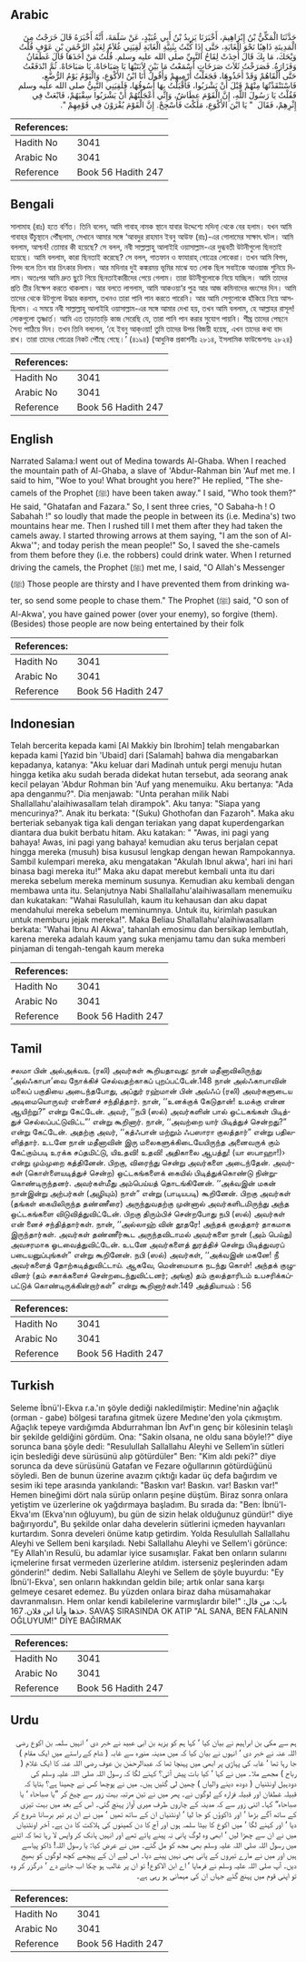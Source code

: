 ## Arabic


<div dir="rtl" lang="ar" style={{fontSize:'larger',backgroundColor:'#f8f9fa',padding:20}}>
حَدَّثَنَا الْمَكِّيُّ بْنُ إِبْرَاهِيمَ، أَخْبَرَنَا يَزِيدُ بْنُ أَبِي عُبَيْدٍ، عَنْ سَلَمَةَ، أَنَّهُ أَخْبَرَهُ قَالَ خَرَجْتُ مِنَ الْمَدِينَةِ ذَاهِبًا نَحْوَ الْغَابَةِ، حَتَّى إِذَا كُنْتُ بِثَنِيَّةِ الْغَابَةِ لَقِيَنِي غُلاَمٌ لِعَبْدِ الرَّحْمَنِ بْنِ عَوْفٍ قُلْتُ وَيْحَكَ، مَا بِكَ قَالَ أُخِذَتْ لِقَاحُ النَّبِيِّ صلى الله عليه وسلم‏.‏ قُلْتُ مَنْ أَخَذَهَا قَالَ غَطَفَانُ وَفَزَارَةُ‏.‏ فَصَرَخْتُ ثَلاَثَ صَرَخَاتٍ أَسْمَعْتُ مَا بَيْنَ لاَبَتَيْهَا يَا صَبَاحَاهْ، يَا صَبَاحَاهْ‏.‏ ثُمَّ انْدَفَعْتُ حَتَّى أَلْقَاهُمْ وَقَدْ أَخَذُوهَا، فَجَعَلْتُ أَرْمِيهِمْ وَأَقُولُ أَنَا ابْنُ الأَكْوَعِ، وَالْيَوْمُ يَوْمُ الرُّضَّعِ، فَاسْتَنْقَذْتُهَا مِنْهُمْ قَبْلَ أَنْ يَشْرَبُوا، فَأَقْبَلْتُ بِهَا أَسُوقُهَا، فَلَقِيَنِي النَّبِيُّ صلى الله عليه وسلم فَقُلْتُ يَا رَسُولَ اللَّهِ، إِنَّ الْقَوْمَ عِطَاشٌ، وَإِنِّي أَعْجَلْتُهُمْ أَنْ يَشْرَبُوا سِقْيَهُمْ، فَابْعَثْ فِي إِثْرِهِمْ، فَقَالَ ‏ "‏ يَا ابْنَ الأَكْوَعِ، مَلَكْتَ فَأَسْجِحْ‏.‏ إِنَّ الْقَوْمَ يُقْرَوْنَ فِي قَوْمِهِمْ ‏"‏‏.‏
</div>
<div style={{backgroundColor:'#f8f9fa',padding:20, marginBottom: 10}}><table> <thead> <tr> <th>References:</th> <th></th> </tr> </thead> <tbody><tr><td>Hadith No</td><td>3041</td></tr><tr><td>Arabic No</td><td>3041</td></tr><tr><td>Reference</td><td>Book 56 Hadith 247</td></tr></tbody></table></div>

## Bengali


<div dir="ltr" lang="bn" style={{fontSize:'larger',backgroundColor:'#f8f9fa',padding:20}}>
সালামাহ (রাঃ) হতে বর্ণিত। তিনি বলেন, আমি গাবাহ্ নামক স্থানে যাবার উদ্দেশ্যে মদিনা্ থেকে বের হলাম। যখন আমি গাবাহর উঁচুস্থানে পৌঁছলাম, সেখানে আমার সঙ্গে ‘আবদুর রাহমান ইবনু আউফ (রাঃ)-এর গোলামের সাক্ষাৎ ঘটল। আমি বললাম, আশ্চর্য! তোমার কী হয়েছে? সে বলল, নবী সাল্লাল্লাহু আলাইহি ওয়াসাল্লাম-এর দুগ্ধবতী উটনীগুলো ছিনতাই হয়েছে। আমি বললাম, কারা ছিনতাই করেছে? সে বলল, গাতফান ও ফাযারাহ্ গোত্রের লোকেরা। তখন আমি বিপদ, বিপদ বলে তিন বার চিৎকার দিলাম। আর মদিনার দুই কঙ্করময় ভূমির মাঝে যত লোক ছিল সবাইকে আওয়াজ শুনিয়ে দিলাম। অতঃপর আমি দ্রুত ছুটে গিয়ে ছিনতাইকারীদের পেয়ে গেলাম। তারা উটনীগুলোকে নিয়ে যাচ্ছিল। আমি তাদের প্রতি তীর নিক্ষেপ করতে থাকলাম। আর বলতে লাগলাম, আমি আকওয়া‘র পুত্র আর আজ কমিনাদের ধ্বংসের দিন। আমি তাদের থেকে উটগুলো উদ্ধার করলাম, তখনও তারা পানি পান করতে পারেনি। আর আমি সেগুলোকে হাঁকিয়ে নিয়ে আসছিলাম। এ সময়ে নবী সাল্লাল্লাহু আলাইহি ওয়াসাল্লাম-এর সঙ্গে আমার দেখা হয়, তখন আমি বললাম, হে আল্লাহর রাসূল! লোকগুলো তৃষ্ণার্ত। আমি এত তাড়াতাড়ি কাজ সেরেছি যে, তারা পানি পান করার সুযোগ পায়নি। শীঘ্র তাদের পেছনে সৈন্য পাঠিয়ে দিন। তখন তিনি বললেন, ‘হে ইবনু আক্ওয়া! তুমি তাদের উপর বিজয়ী হয়েছ, এখন তাদের কথা বাদ রাখ। তারা তাদের গোত্রের নিকট পৌঁছে গেছে।’ (৪১৯৪) (আধুনিক প্রকাশনীঃ ২৮১৪, ইসলামিক ফাউন্ডেশনঃ ২৮২৪)
</div>
<div style={{backgroundColor:'#f8f9fa',padding:20, marginBottom: 10}}><table> <thead> <tr> <th>References:</th> <th></th> </tr> </thead> <tbody><tr><td>Hadith No</td><td>3041</td></tr><tr><td>Arabic No</td><td>3041</td></tr><tr><td>Reference</td><td>Book 56 Hadith 247</td></tr></tbody></table></div>

## English


<div dir="ltr" lang="en" style={{fontSize:'larger',backgroundColor:'#f8f9fa',padding:20}}>
Narrated Salama:I went out of Medina towards Al-Ghaba. When I reached the mountain path of Al-Ghaba, a slave of 'Abdur-Rahman bin 'Auf met me. I said to him, "Woe to you! What brought you here?" He replied, "The she-camels of the Prophet (ﷺ) have been taken away." I said, "Who took them?" He said, "Ghatafan and Fazara." So, I sent three cries, "O Sabaha-h ! O Sabahah !" so loudly that made the people in between its (i.e. Medina's) two mountains hear me. Then I rushed till I met them after they had taken the camels away. I started throwing arrows at them saying, "I am the son of Al-Akwa'"; and today perish the mean people!" So, I saved the she-camels from them before they (i.e. the robbers) could drink water. When I returned driving the camels, the Prophet (ﷺ) met me, I said, "O Allah's Messenger (ﷺ) Those people are thirsty and I have prevented them from drinking water, so send some people to chase them." The Prophet (ﷺ) said, "O son of Al-Akwa', you have gained power (over your enemy), so forgive (them). (Besides) those people are now being entertained by their folk
</div>
<div style={{backgroundColor:'#f8f9fa',padding:20, marginBottom: 10}}><table> <thead> <tr> <th>References:</th> <th></th> </tr> </thead> <tbody><tr><td>Hadith No</td><td>3041</td></tr><tr><td>Arabic No</td><td>3041</td></tr><tr><td>Reference</td><td>Book 56 Hadith 247</td></tr></tbody></table></div>

## Indonesian


<div dir="ltr" lang="id" style={{fontSize:'larger',backgroundColor:'#f8f9fa',padding:20}}>
Telah bercerita kepada kami [Al Makkiy bin Ibrohim] telah mengabarkan kepada kami [Yazid bin 'Ubaid] dari [Salamah] bahwa dia mengabarkan kepadanya, katanya: "Aku keluar dari Madinah untuk pergi menuju hutan hingga ketika aku sudah berada didekat hutan tersebut, ada seorang anak kecil pelayan 'Abdur Rohman bin 'Auf yang menemuiku. Aku bertanya: "Ada apa denganmu?". Dia menjawab: "Unta perahan milik Nabi Shallallahu'alaihiwasallam telah dirampok". Aku tanya: "Siapa yang mencurinya?". Anak itu berkata: "(Suku) Ghothofan dan Fazaroh". Maka aku berteriak sebanyak tiga kali dengan teriakan yang dapat kuperdengarkan diantara dua bukit berbatu hitam. Aku katakan: " "Awas, ini pagi yang bahaya! Awas, ini pagi yang bahaya! kemudian aku terus berjalan cepat hingga mereka (musuh) bisa kususul lengkap dengan hewan Rampokannya. Sambil kulempari mereka, aku mengatakan "Akulah Ibnul akwa', hari ini hari binasa bagi mereka itu!" Maka aku dapat merebut kembali unta itu dari mereka sebelum mereka meminum susunya. Kemudian aku kembali dengan membawa unta itu. Selanjutnya Nabi Shallallahu'alaihiwasallam menemuiku dan kukatakan: "Wahai Rasulullah, kaum itu kehausan dan aku dapat mendahului mereka sebelum meminumnya. Untuk itu, kirimlah pasukan untuk memburu jejak mereka!". Maka Beliau Shallallahu'alaihiwasallam berkata: "Wahai Ibnu Al Akwa', tahanlah emosimu dan bersikap lembutlah, karena mereka adalah kaum yang suka menjamu tamu dan suka memberi pinjaman di tengah-tengah kaum mereka
</div>
<div style={{backgroundColor:'#f8f9fa',padding:20, marginBottom: 10}}><table> <thead> <tr> <th>References:</th> <th></th> </tr> </thead> <tbody><tr><td>Hadith No</td><td>3041</td></tr><tr><td>Arabic No</td><td>3041</td></tr><tr><td>Reference</td><td>Book 56 Hadith 247</td></tr></tbody></table></div>

## Tamil


<div dir="ltr" lang="ta" style={{fontSize:'larger',backgroundColor:'#f8f9fa',padding:20}}>
சலமா பின் அல்அக்வஉ (ரலி) அவர்கள் கூறியதாவது: நான் மதீனாவிலிருந்து ‘அல்ஃகாபா’வை நோக்கிச் செல்வதற்காகப் புறப்பட்டேன்.148 நான் அல்ஃகாபாவின் மலைப் பகுதியை அடைந்தபோது, அப்துர் ரஹ்மான் பின் அவ்ஃப் (ரலி) அவர்களுடைய அடிமையொருவர் என்னைச் சந்தித்தார். நான், ‘‘உனக்குக் கேடுதான்! உமக்கு என்ன ஆயிற்று?” என்று கேட்டேன். அவர், ‘‘நபி (ஸல்) அவர்களின் பால் ஒட்டகங்கள் பிடித்துச் செல்லப்பட்டுவிட்ட”’ என்று கூறினார். நான், ‘‘அவற்றை யார் பிடித்துச் சென்றது?” என்று கேட்டேன். அதற்கு அவர், ‘‘கத்ஃபான் மற்றும் ஃபஸாரா குலத்தார்” என்று பதிலளித்தார். உடனே நான் மதீனாவின் இரு மலைகளுக்கிடையேயிருந்த அனைவருக் கும் கேட்கும்படி உரக்க சப்தமிட்டு, யிஉதவி! உதவி! அதிகாலை ஆபத்து! (யா ஸபாஹா!)› என்று மும்முறை கத்தினேன். பிறகு, விரைந்து சென்று அவர்களை அடைந்தேன். அவர்கள் (கொள்ளையடித்துச் சென்ற) ஒட்டகங்களைக் கையில் பிடித்துக்கொண்டு நின்றுகொண்டிருந்தனர். அவர்கள்மீது அம்பெய்யத் தொடங்கினேன். ‘‘அக்வஇன் மகன் நான்இன்று அற்பர்கள் (அழியும்) நாள்” என்று (பாடியபடி) கூறினேன். பிறகு அவர்கள் (தங்கள் கையிலிருந்த தண்ணீரை) அருந்துவதற்கு முன்னால் அவர்களிடமிருந்து அந்த ஒட்டகங்களை விடுவித்துவிட்டேன். பிறகு திரும்பிச் சென்றபோது நபி (ஸல்) அவர்கள் என் னைச் சந்தித்தார்கள். நான், ‘‘அல்லாஹ் வின் தூதரே! அந்தக் குலத்தார் தாகமாக இருந்தார்கள். அவர்கள் தண்ணீர்கூட அருந்தவிடாமல் அவர்களை நான் (அம் பெய்து) அவசரமாக ஓடவைத்துவிட்டேன். உடனே அவர்களைத் துரத்திச் சென்று பிடித்துவரப் படையனுப்புங்கள்” என்று கூறினேன். நபி (ஸல்) அவர்கள், ‘‘அக்வஇன் மகனே! நீ அவர்களைத் தோற்கடித்துவிட்டாய். ஆகவே, மென்மையாக நடந்து கொள்! அந்தக் குழுவினர் (தம் சகாக்களைச் சென்றடைந்துவிட்டனர்; அங்கு) தம் குலத்தாரிடம் உபசரிக்கப்பட்டுக் கொண்டிருக்கின்றார்கள்” என்று கூறினார்கள்.149 அத்தியாயம் : 56
</div>
<div style={{backgroundColor:'#f8f9fa',padding:20, marginBottom: 10}}><table> <thead> <tr> <th>References:</th> <th></th> </tr> </thead> <tbody><tr><td>Hadith No</td><td>3041</td></tr><tr><td>Arabic No</td><td>3041</td></tr><tr><td>Reference</td><td>Book 56 Hadith 247</td></tr></tbody></table></div>

## Turkish


<div dir="ltr" lang="tr" style={{fontSize:'larger',backgroundColor:'#f8f9fa',padding:20}}>
Seleme İbnü'l-Ekva r.a.'ın şöyle dediği nakledilmiştir: Medine'nin ağaçlık (orman - gabe) bölgesi tarafına gitmek üzere Medıne'den yola çıkmıştım. Ağaçlık tepeye vardığımda Abdurrahman İbn Avf'ın genç bir kölesinin telaşlı bir şekilde geldiğini gördüm. Ona: "Sakin olsana, ne oldu sana böyle!?" diye sorunca bana şöyle dedi: "Resulullah Sallallahu Aleyhi ve Sellem’in sütleri için beslediği deve sürüsünü alıp götürdüler" Ben: "Kim aldı peki?" diye sorunca da deve sürüsünü Gatafan ve Fezare oğullarının götürdüğünü söyledi. Ben de bunun üzerine avazım çıktığı kadar üç defa bağırdım ve sesim iki tepe arasında yankılandı: "Baskın var! Baskın. var! Baskın var!" Hemen bineğimi dört nala sürüp onların peşine düştüm. Biraz sonra onlara yetiştim ve üzerlerine ok yağdırmaya başladım. Bu sırada da: "Ben: İbnü'l-Ekva'ım (Ekva'nın oğluyum), bu gün de sizin helak olduğunuz gündür!" diye bağırıyordu", Bu şekilde onlar daha develerin sütlerini içmeden hayvanları kurtardım. Sonra develeri önüme katıp getirdim. Yolda Resulullah Sallallahu Aleyhi ve Sellem beni karşıladı. Nebi Sallallahu Aleyhi ve Sellem'i görünce: "Ey Allah'ın Resulü, bu adamlar iyice susamışlar. Fakat ben onların sularını içmelerine fırsat vermeden üzerlerine atıldım. isterseniz peşlerinden adam gönderin!" dedim. Nebi Sallallahu Aleyhi ve Sellem de şöyle buyurdu: "Ey İbnü'l-Ekva', sen onların hakkından geldin bile; artık onlar sana karşı gelmeye cesaret edemez. Bu yüzden onlara biraz daha müsamahakar davranmalısın. Hem onlar kendi kabilelerine varmışlardır bile!" باب: من قال: خذها وأنا ابن فلان. 167. SAVAŞ SIRASINDA OK ATIP "AL SANA, BEN FALANIN OĞLUYUM!" DİYE BAĞIRMAK
</div>
<div style={{backgroundColor:'#f8f9fa',padding:20, marginBottom: 10}}><table> <thead> <tr> <th>References:</th> <th></th> </tr> </thead> <tbody><tr><td>Hadith No</td><td>3041</td></tr><tr><td>Arabic No</td><td>3041</td></tr><tr><td>Reference</td><td>Book 56 Hadith 247</td></tr></tbody></table></div>

## Urdu


<div dir="rtl" lang="ur" style={{fontSize:'larger',backgroundColor:'#f8f9fa',padding:20}}>
ہم سے مکی بن ابراہیم نے بیان کیا ‘ کہا ہم کو یزید بن ابی عبید نے خبر دی ‘ انہیں سلمہ بن اکوع رضی اللہ عنہ نے خبر دی ‘ انہوں نے بیان کیا کہ میں مدینہ منورہ سے غابہ ( شام کے راستے میں ایک مقام ) جا رہا تھا ‘ غابہ کی پہاڑی پر ابھی میں پہنچا تھا کہ عبدالرحمٰن بن عوف رضی اللہ عنہ کا ایک غلام ( رباح ) مجھے ملا۔ میں نے کہا ‘ کیا بات پیش آئی؟ کہنے لگا کہ رسول اللہ صلی اللہ علیہ وسلم کی دودہیل اونٹنیاں ( دودھ دینے والیاں ) چھین لی گئیں ہیں۔ میں نے پوچھا کس نے چھینا ہے؟ بتایا کہ قبیلہ غطفان اور قبیلہ فزارہ کے لوگوں نے۔ پھر میں نے تین مرتبہ بہت زور سے چیخ کر ”یا صباحاہ ‘ یا صباحاہ“ کہا۔ اتنی زور سے کہ مدینہ کے چاروں طرف میری آواز پہنچ گئی۔ اس کے بعد میں بہت تیزی کے ساتھ آگے بڑھا ‘ اور ڈاکوؤں کو جا لیا ‘ اونٹنیاں ان کے ساتھ تھیں ‘ میں نے ان پر تیر برسانا شروع کر دیا ‘ اور کہنے لگا ‘ میں اکوع کا بیٹا سلمہ ہوں اور آج کا دن کمینوں کی ہلاکت کا دن ہے۔ آخر اونٹنیاں میں نے ان سے چھڑا لیں ‘ ابھی وہ لوگ پانی نہ پینے پائے تھے اور انہیں ہانک کر واپس لا رہا تھا کہ اتنے میں رسول اللہ صلی اللہ علیہ وسلم بھی مجھ کو مل گئے۔ میں نے عرض کیا: یا رسول اللہ! ڈاکو پیاسے ہیں اور میں نے مارے تیروں کے پانی بھی نہیں پینے دیا۔ اس لیے ان کے پیچھے کچھ لوگوں کو بھیج دیں۔ آپ صلی اللہ علیہ وسلم نے فرمایا ‘ اے ابن الاکوع! تو ان پر غالب ہو چکا اب جانے دے ‘ درگزر کر وہ تو اپنی قوم میں پہنچ گئے جہاں ان کی مہمانی ہو رہی ہے۔
</div>
<div style={{backgroundColor:'#f8f9fa',padding:20, marginBottom: 10}}><table> <thead> <tr> <th>References:</th> <th></th> </tr> </thead> <tbody><tr><td>Hadith No</td><td>3041</td></tr><tr><td>Arabic No</td><td>3041</td></tr><tr><td>Reference</td><td>Book 56 Hadith 247</td></tr></tbody></table></div>
